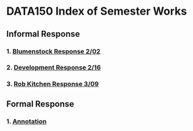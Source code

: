# DATA150 Index of Semester Works

## Informal Response

### 1. [Blumenstock Response 2/02](https://serena-zheyiliu.github.io/DATA150_Serena/blumenstock.html)
### 2. [Development Response 2/16](https://serena-zheyiliu.github.io/DATA150_Serena/Feb16th.html)
### 3. [Rob Kitchen Response 3/09](https://serena-zheyiliu.github.io/DATA150_Serena/RobKitchen.html)

## Formal Response

### 1. [Annotation](https://serena-zheyiliu.github.io/DATA150_Serena/Annotation.html)
